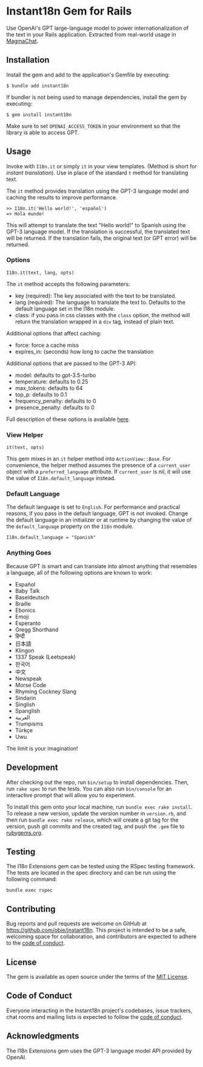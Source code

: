 # Instant18n Gem for Rails

Use OpenAI's GPT large-language model to power internationalization of the text in your Rails application. Extracted from real-world usage in [MagmaChat](https://github.com/magma-labs/magma-chat).

## Installation

Install the gem and add to the application's Gemfile by executing:

    $ bundle add instant18n

If bundler is not being used to manage dependencies, install the gem by executing:

    $ gem install instant18n

Make sure to set `OPENAI_ACCESS_TOKEN` in your environment so that the library is able to access GPT.

## Usage

Invoke with `I18n.it` or simply `it` in your view templates. (Method is short for _instant translation_). Use in place of the standard `t` method for translating text.

The `it` method provides translation using the GPT-3 language model and caching the results to improve performance.

```
>> I18n.it('Hello world!', 'español')
=> Hola mundo!
```

This will attempt to translate the text "Hello world!" to Spanish using the GPT-3 language model. If the translation is successful, the translated text will be returned. If the translation fails, the original text (or GPT error) will be returned.

### Options

`I18n.it(text, lang, opts)`

The `it` method accepts the following parameters:

- key (required): The key associated with the text to be translated.
- lang (required): The language to translate the text to. Defaults to the default language set in the I18n module.
- class: if you pass in css classes with the `class` option, the method will return the translation wrapped in a `div` tag, instead of plain text.

Additional options that affect caching:
- force: force a cache miss
- expires_in: (seconds) how long to cache the translation

Additional options that are passed to the GPT-3 API:

- model: defaults to gpt-3.5-turbo
- temperature: defaults to 0.25
- max_tokens: defaults to 64
- top_p: defaults to 0.1
- frequency_penalty: defaults to 0
- presence_penalty: defaults to 0

Full description of these options is available [here](https://platform.openai.com/docs/api-reference/chat/create).

### View Helper

`it(text, opts)`

This gem mixes in an `it` helper method into `ActionView::Base`. For convenience, the helper method assumes the presence of a `current_user` object with a `preferred_language` attribute. If `current_user` is nil, it will use the value of `I18n.default_language` instead.

### Default Language

The default language is set to `English`. For performance and practical reasons, if you pass in the default language, GPT is not invoked. Change the default language in an initializer or at runtime by changing the value of the `default_language` property on the `I18n` module.

```
I18n.default_language = "Spanish"
```

### Anything Goes

Because GPT is smart and can translate into almost anything that resembles a language, all of the following options are known to work:
* Español
* Baby Talk
* Baseldeutsch
* Braille
* Ebonics
* Emoji
* Esperanto
* Gregg Shorthand
* हिन्दी
* 日本語
* Klingon
* 1337 Speak (Leetspeak)
* 한국어
* 中文
* Newspeak
* Morse Code
* Rhyming Cockney Slang
* Sindarin
* Singlish
* Spanglish
* العربية
* Trumpisms
* Türkçe
* Uwu

The limit is your imagination!
## Development

After checking out the repo, run `bin/setup` to install dependencies. Then, run `rake spec` to run the tests. You can also run `bin/console` for an interactive prompt that will allow you to experiment.

To install this gem onto your local machine, run `bundle exec rake install`. To release a new version, update the version number in `version.rb`, and then run `bundle exec rake release`, which will create a git tag for the version, push git commits and the created tag, and push the `.gem` file to [rubygems.org](https://rubygems.org).

## Testing

The I18n Extensions gem can be tested using the RSpec testing framework. The tests are located in the spec directory and can be run using the following command:

```
bundle exec rspec
```

## Contributing

Bug reports and pull requests are welcome on GitHub at https://github.com/obie/instant18n. This project is intended to be a safe, welcoming space for collaboration, and contributors are expected to adhere to the [code of conduct](https://github.com/obie/instant18n/blob/main/CODE_OF_CONDUCT.md).

## License

The gem is available as open source under the terms of the [MIT License](https://opensource.org/licenses/MIT).

## Code of Conduct

Everyone interacting in the Instant18n project's codebases, issue trackers, chat rooms and mailing lists is expected to follow the [code of conduct](https://github.com/obie/instant18n/blob/main/CODE_OF_CONDUCT.md).

## Acknowledgments

The I18n Extensions gem uses the GPT-3 language model API provided by OpenAI.
